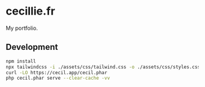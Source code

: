 # cecillie.fr

My portfolio.

## Development

```bash
npm install
npx tailwindcss -i ./assets/css/tailwind.css -o ./assets/css/styles.css --watch
curl -LO https://cecil.app/cecil.phar
php cecil.phar serve --clear-cache -vv
```
